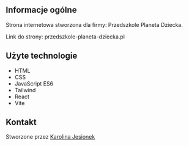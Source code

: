 ## Informacje ogólne
Strona internetowa stworzona dla firmy: Przedszkole Planeta Dziecka.

Link do strony: przedszkole-planeta-dziecka.pl

## Użyte technologie
* HTML
* CSS
* JavaScript ES6
* Tailwind
* React
* Vite

## Kontakt
Stworzone przez [Karolina Jesionek](mailto:karolina.anna.jesionek@gmail.com) 